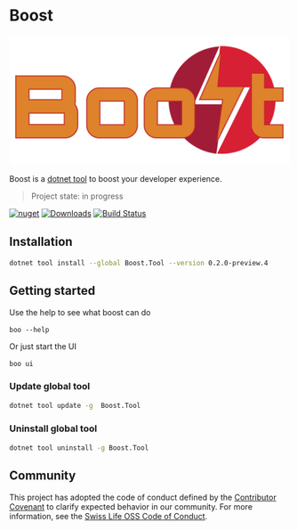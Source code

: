 # Boost

![BoostLogo](/images/logo_boost.png)

Boost is a [dotnet tool](https://docs.microsoft.com/en-us/dotnet/core/tools/global-tools) to boost your developer experience. 

> Project state: in progress

[![nuget](https://img.shields.io/nuget/v/Boost.Tool?color=%2300b339)](https://www.nuget.org/packages/Boost.Tool)
[![Downloads](https://img.shields.io/nuget/dt/Boost.Tool?color=%230075c2)](https://www.nuget.org/stats/packages/Boost.Tool?groupby=Version)
[![Build Status](https://dev.azure.com/swisslife-oss/swisslife-oss/_apis/build/status/Release%20-%20Boost?branchName=refs%2Ftags%2F0.2.0-preview.4)](https://dev.azure.com/swisslife-oss/swisslife-oss/_build/latest?definitionId=39&branchName=refs%2Ftags%2F0.2.0-preview.4)

## Installation

```bash
dotnet tool install --global Boost.Tool --version 0.2.0-preview.4
```

## Getting started

Use the help to see what boost can do

```
boo --help
```

Or just start the UI 

```
boo ui
```

### Update global tool

```bash
dotnet tool update -g  Boost.Tool
```
### Uninstall global tool

```bash
dotnet tool uninstall -g Boost.Tool
```

## Community

This project has adopted the code of conduct defined by the [Contributor Covenant](https://contributor-covenant.org/)
to clarify expected behavior in our community. For more information, see the [Swiss Life OSS Code of Conduct](https://swisslife-oss.github.io/coc).
